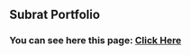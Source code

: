 ## Subrat Portfolio

### You can see here this page: [Click Here](https://subratgoogle.github.io/Subrat-Portfolio/)
